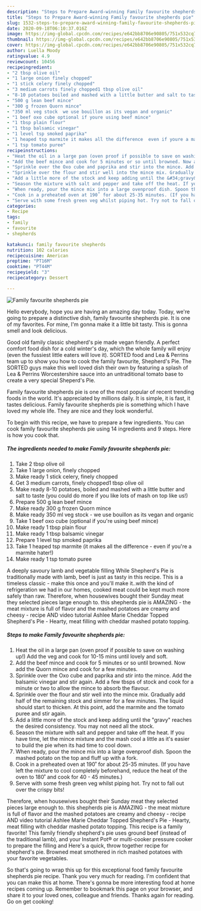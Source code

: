 ```yaml
---
description: "Steps to Prepare Award-winning Family favourite shepherds pie"
title: "Steps to Prepare Award-winning Family favourite shepherds pie"
slug: 1532-steps-to-prepare-award-winning-family-favourite-shepherds-pie
date: 2020-09-18T06:10:37.016Z
image: https://img-global.cpcdn.com/recipes/e642bb8706e90805/751x532cq70/family-favourite-shepherds-pie-recipe-main-photo.jpg
thumbnail: https://img-global.cpcdn.com/recipes/e642bb8706e90805/751x532cq70/family-favourite-shepherds-pie-recipe-main-photo.jpg
cover: https://img-global.cpcdn.com/recipes/e642bb8706e90805/751x532cq70/family-favourite-shepherds-pie-recipe-main-photo.jpg
author: Luella Moody
ratingvalue: 4.9
reviewcount: 10456
recipeingredient:
- "2 tbsp olive oil"
- "1 large onion finely chopped"
- "1 stick celery finely chopped"
- "3 medium carrots finely chopped1 tbsp olive oil"
- "8-10 potatoes boiled and mashed with a little butter and salt to taste you could do more if you like lots of mash on top like us"
- "500 g lean beef mince"
- "300 g frozen Quorn mince"
- "350 ml veg stock  we use bouillon as its vegan and organic"
- "1 beef oxo cube optional if youre using beef mince"
- "1 tbsp plain flour"
- "1 tbsp balsamic vinegar"
- "1 level tsp smoked paprika"
- "1 heaped tsp marmite it makes all the difference  even if youre a marmite hater"
- "1 tsp tomato puree"
recipeinstructions:
- "Heat the oil in a large pan (oven proof if possible to save on washing up!) Add the veg and cook for 10-15 mins until lovely and soft."
- "Add the beef mince and cook for 5 minutes or so until browned. Now add the Quorn mince and cook for a few minutes."
- "Sprinkle over the Oxo cube and paprika and stir into the mince. Add the balsamic vinegar and stir again. Add a few tbsps of stock and cook for a minute or two to allow the mince to absorb the flavour."
- "Sprinkle over the flour and stir well into the mince mix. Gradually add half of the remaining stock and simmer for a few minutes. The liquid should start to thicken. At this point, add the marmite and the tomato puree and stir again."
- "Add a little more of the stock and keep adding until the &#34;gravy&#34; reaches the desired consistency. You may not need all the stock."
- "Season the mixture with salt and pepper and take off the heat. If you have time, let the mince mixture and the mash cool a little as it&#39;s easier to build the pie when its had time to cool down."
- "When ready, pour the mince mix into a large ovenproof dish. Spoon the mashed potato on the top and fluff up with a fork."
- "Cook in a preheated oven at 190˚ for about 25-35 minutes. (If you have left the mixture to cool completely beforehand, reduce the heat of the oven to 180˚ and cook for 40 - 45 minutes.)"
- "Serve with some fresh green veg whilst piping hot. Try not to fall out over the crispy bits!"
categories:
- Recipe
tags:
- family
- favourite
- shepherds

katakunci: family favourite shepherds 
nutrition: 102 calories
recipecuisine: American
preptime: "PT16M"
cooktime: "PT44M"
recipeyield: "3"
recipecategory: Dessert

---
```



![Family favourite shepherds pie](https://img-global.cpcdn.com/recipes/e642bb8706e90805/751x532cq70/family-favourite-shepherds-pie-recipe-main-photo.jpg)

Hello everybody, hope you are having an amazing day today. Today, we're going to prepare a distinctive dish, family favourite shepherds pie. It is one of my favorites. For mine, I'm gonna make it a little bit tasty. This is gonna smell and look delicious.

Good old family classic shepherd&#39;s pie made vegan friendly. A perfect comfort food dish for a cold winter&#39;s day, which the whole family will enjoy (even the fussiest little eaters will love it). SORTED food and Lea &amp; Perrins team up to show you how to cook the family favourite, Shepherd&#39;s Pie. The SORTED guys make this well loved dish their own by featuring a splash of Lea &amp; Perrins Worcestershire sauce into an untraditional tomato base to create a very special Sheperd&#39;s Pie.

Family favourite shepherds pie is one of the most popular of recent trending foods in the world. It's appreciated by millions daily. It is simple, it is fast, it tastes delicious. Family favourite shepherds pie is something which I have loved my whole life. They are nice and they look wonderful.


To begin with this recipe, we have to prepare a few ingredients. You can cook family favourite shepherds pie using 14 ingredients and 9 steps. Here is how you cook that.

<!--inarticleads1-->

##### The ingredients needed to make Family favourite shepherds pie:

1. Take 2 tbsp olive oil
1. Take 1 large onion, finely chopped
1. Make ready 1 stick celery, finely chopped
1. Get 3 medium carrots, finely chopped1 tbsp olive oil
1. Make ready 8-10 potatoes, boiled and mashed with a little butter and salt to taste (you could do more if you like lots of mash on top like us!)
1. Prepare 500 g lean beef mince
1. Make ready 300 g frozen Quorn mince
1. Make ready 350 ml veg stock - we use bouillon as its vegan and organic
1. Take 1 beef oxo cube (optional if you&#39;re using beef mince)
1. Make ready 1 tbsp plain flour
1. Make ready 1 tbsp balsamic vinegar
1. Prepare 1 level tsp smoked paprika
1. Take 1 heaped tsp marmite (it makes all the difference - even if you&#39;re a marmite hater!)
1. Make ready 1 tsp tomato puree


A deeply savoury lamb and vegetable filling While Shepherd&#39;s Pie is traditionally made with lamb, beef is just as tasty in this recipe. This is a timeless classic - make this once and you&#39;ll make it..with the kind of refrigeration we had in our homes, cooked meat could be kept much more safely than raw. Therefore, when housewives bought their Sunday meat they selected pieces large enough to. this shepherds pie is AMAZING - the meat mixture is full of flavor and the mashed potatoes are creamy and cheesy - recipe AND video tutorial Ashlee Marie Cheddar Topped Shepherd&#39;s Pie - Hearty, meat filling with cheddar mashed potato topping. 

<!--inarticleads2-->

##### Steps to make Family favourite shepherds pie:

1. Heat the oil in a large pan (oven proof if possible to save on washing up!) Add the veg and cook for 10-15 mins until lovely and soft.
1. Add the beef mince and cook for 5 minutes or so until browned. Now add the Quorn mince and cook for a few minutes.
1. Sprinkle over the Oxo cube and paprika and stir into the mince. Add the balsamic vinegar and stir again. Add a few tbsps of stock and cook for a minute or two to allow the mince to absorb the flavour.
1. Sprinkle over the flour and stir well into the mince mix. Gradually add half of the remaining stock and simmer for a few minutes. The liquid should start to thicken. At this point, add the marmite and the tomato puree and stir again.
1. Add a little more of the stock and keep adding until the &#34;gravy&#34; reaches the desired consistency. You may not need all the stock.
1. Season the mixture with salt and pepper and take off the heat. If you have time, let the mince mixture and the mash cool a little as it&#39;s easier to build the pie when its had time to cool down.
1. When ready, pour the mince mix into a large ovenproof dish. Spoon the mashed potato on the top and fluff up with a fork.
1. Cook in a preheated oven at 190˚ for about 25-35 minutes. (If you have left the mixture to cool completely beforehand, reduce the heat of the oven to 180˚ and cook for 40 - 45 minutes.)
1. Serve with some fresh green veg whilst piping hot. Try not to fall out over the crispy bits!


Therefore, when housewives bought their Sunday meat they selected pieces large enough to. this shepherds pie is AMAZING - the meat mixture is full of flavor and the mashed potatoes are creamy and cheesy - recipe AND video tutorial Ashlee Marie Cheddar Topped Shepherd&#39;s Pie - Hearty, meat filling with cheddar mashed potato topping. This recipe is a family favorite! This family friendly shepherd&#39;s pie uses ground beef (instead of the traditional lamb), and your Instant Pot® or multi-cooker pressure cooker to prepare the filling and Here&#39;s a quick, throw together recipe for shepherd&#39;s pie. Browned meat smothered in rich mashed potatoes with your favorite vegetables. 

So that's going to wrap this up for this exceptional food family favourite shepherds pie recipe. Thank you very much for reading. I'm confident that you can make this at home. There's gonna be more interesting food at home recipes coming up. Remember to bookmark this page on your browser, and share it to your loved ones, colleague and friends. Thanks again for reading. Go on get cooking!
